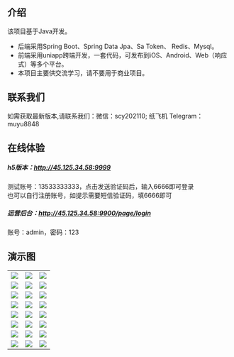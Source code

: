 ## 介绍

该项目基于Java开发。 

* 后端采用Spring Boot、Spring Data Jpa、Sa Token、 Redis、Mysql。
* 前端采用uniapp跨端开发，一套代码，可发布到iOS、Android、Web（响应式）等多个平台。
* 本项目主要供交流学习，请不要用于商业项目。

## 联系我们
如需获取最新版本,请联系我们：微信：scy202110; 纸飞机 Telegram：muyu8848


## 在线体验
  
##### h5版本：http://45.125.34.58:9999
测试账号：13533333333，点击发送验证码后，输入6666即可登录  
也可以自行注册账号，如提示需要短信验证码，填6666即可

##### 运营后台：http://45.125.34.58:9900/page/login
账号：admin，密码：123 


## 演示图
<table>
    <tr>
        <td><img src="https://github.com/muyu8848/nft/blob/main/img/1.jpg"/></td>
        <td><img src="https://github.com/muyu8848/nft/blob/main/img/2.jpg"/></td>
	<td><img src="https://github.com/muyu8848/nft/blob/main/img/3.jpg"/></td>
    </tr>
<tr>
        <td><img src="https://github.com/muyu8848/nft/blob/main/img/4.jpg"/></td>
        <td><img src="https://github.com/muyu8848/nft/blob/main/img/5.jpg"/></td>
	<td><img src="https://github.com/muyu8848/nft/blob/main/img/6.jpg"/></td>
    </tr>
<tr>
        <td><img src="https://github.com/muyu8848/nft/blob/main/img/7.jpg"/></td>
        <td><img src="https://github.com/muyu8848/nft/blob/main/img/8.jpg"/></td>
	<td><img src="https://github.com/muyu8848/nft/blob/main/img/9.jpg"/></td>
    </tr>
<tr>
        <td><img src="https://github.com/muyu8848/nft/blob/main/img/10.jpg"/></td>
        <td><img src="https://github.com/muyu8848/nft/blob/main/img/11.jpg"/></td>
	<td><img src="https://github.com/muyu8848/nft/blob/main/img/12.jpg"/></td>
    </tr>
    <tr>
        <td><img src="https://github.com/muyu8848/nft/blob/main/img/13.jpg"/></td>
        <td><img src="https://github.com/muyu8848/nft/blob/main/img/14.jpg"/></td>
	<td><img src="https://github.com/muyu8848/nft/blob/main/img/15.jpg"/></td>
    </tr>
    <tr>
        <td><img src="https://github.com/muyu8848/nft/blob/main/img/16.jpg"/></td>
        <td><img src="https://github.com/muyu8848/nft/blob/main/img/17.jpg"/></td>
	<td><img src="https://github.com/muyu8848/nft/blob/main/img/18.jpg"/></td>
    </tr>
    <tr>
        <td><img src="https://github.com/muyu8848/nft/blob/main/img/19.jpg"/></td>
        <td><img src="https://github.com/muyu8848/nft/blob/main/img/20.jpg"/></td>
	<td><img src="https://github.com/muyu8848/nft/blob/main/img/21.jpg"/></td>
    </tr>  
    <tr>
        <td><img src="https://github.com/muyu8848/nft/blob/main/img/22.jpg"/></td>
        <td><img src="https://github.com/muyu8848/nft/blob/main/img/23.jpg"/></td>
	<td><img src="https://github.com/muyu8848/nft/blob/main/img/24.jpg"/></td>
    </tr>  
    
	 
</table>


